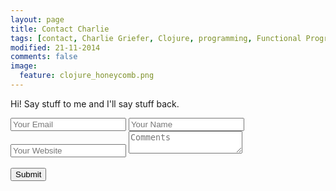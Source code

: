 ```yaml
---
layout: page
title: Contact Charlie
tags: [contact, Charlie Griefer, Clojure, programming, Functional Programming]
modified: 21-11-2014
comments: false
image:
  feature: clojure_honeycomb.png
---
```


Hi! Say stuff to me and I'll say stuff back.

<form accept-charset="UTF-8" action="https://formkeep.com/f/120f166a07c2" method="POST">
<input type="hidden" name="utf8" value="✓">

<input type="email" name="email" placeholder="Your Email" />
<input type="text" name="name" placeholder="Your Name" />
<input type="url" name="url" placeholder="Your Website" />
<textarea name="comments" placeholder="Comments"></textarea>
<br /><br />
<input type="submit" class="btn btn-primary" />
</form>
